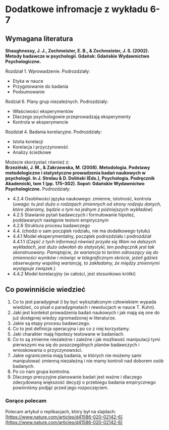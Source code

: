 # Dodatkowe infromacje z wykładu 6-7

## Wymagana literatura

**Shaughnessy, J. J., Zechmeister, E. B., & Zechmeister, J. S. (2002). Metody badawcze w psychologii. Gdańsk: Gdańskie Wydawnictwo Psychologiczne.**  

Rozdział 1. Wprowadzenie. Podrozdziały:

- Etyka w nauce
- Przygotowanie do badania
- Podsumowanie

Rodział 6. Plany grup niezależnych. Podrozdziały:

- Właściwości eksperymentów
- Dlaczego psychologowie przeprowadzają eksperymenty
- Kontrola w eksperymencie

Rozdział 4. Badania korelacyjne. Podrozdziały:

- Istota korelacji
- Korelacja i przyczynowość
- Analizy ścieżkowe

Możecie skorzystać również z:  
**Brzeziński, J. M., & Zakrzewska, M. (2008). Metodologia. Podstawy metodologiczne i statystyczne prowadzenia badań naukowych w psychologii. In J. Strelau & D. Doliński (Eds.), Psychologia. Podręcznik Akademicki, tom 1 (pp. 175–302). Sopot: Gdańskie Wydawnictwo Psychologiczne.**
Podrozdziały:

- 4.2.4 Osobliwości języka naukowego: zmienne, istotność, kontrola (*uwaga: tu jest dużo o rodzajach zmiennych od strony rodzaju danych, które zbieramy, będzie o tym na jednym z późniejszych wykładów*)
- 4.2.5 Stawianie pytań badawczych i formułowanie hipotez, poddawanych następnie testom empirycznym
- 4.2.6 Struktura procesu badawczego
- 4.4. (chodzi o sam początek rodziału, nie ma dodatkowego tytułu) 
- 4.4.1 Model eksperymentalny, początek podrozdziału i podrozdział 4.4.1.1 (*Część z tych informacji również przyda się Wam na dalszych wykładach, jest dużo odwołań do statystyki, ten podręcznik jest tak skonstruowany. Pamiętajcie, że wariancja to terimn odnoszący się do zmienności wyników i mówiąc w telegraficznym skrócie, jeżeli gdzieś obserwujemy wspólną wariancję, to zakładamy, że między zmiennymi występuje związek.*)
- 4.4.2 Model korelacyjny (w całości, jest stosunkowo krótki)

## Co powinniście wiedzieć

1. Co to jest paradygmat (i by być wykształconym człowiekiem wypada wiedzieć, co pisał o paradygmatach i rewolucjach w nauce T. Kuhn).
2. Jaki jest kontekst prowadzenia badań naukowych i jak mają się one do już dostępnej wiedzy zgromadzonej w literaturze.
3. Jakie są etapy procesu badawczego.
4. Co to jest definicja operacyjna i po co z niej korzystamy.
5. Jaki charakter mają hipotezy testowane w badaniach.
5. Co to są zmienne niezależne i zależne i jak możliwość manipulacji tymi pierwszymi ma się do poszczególnych planów badawczych i wnioskowania o przyczynowości.
6. Jakie ograniczenia mają badania, w których nie możemy sami manipulować zmienną niezależną i nie mamy kontroli nad doborem osób badanych.
7. Po co nam grupa kontrolna.
4. Dlaczego precyzyjne planowanie badań jest ważne i dlaczego zdecydowaną większość decyzji o przebiegu badania empirycznego powinniśmy podjąć przed jego rozpoczęciem.

### Gorąco polecam

Polecam artykuł o replikacjach, który był na slajdach: [https://www.nature.com/articles/d41586-020-02142-6](https://www.nature.com/articles/d41586-020-02142-6)













